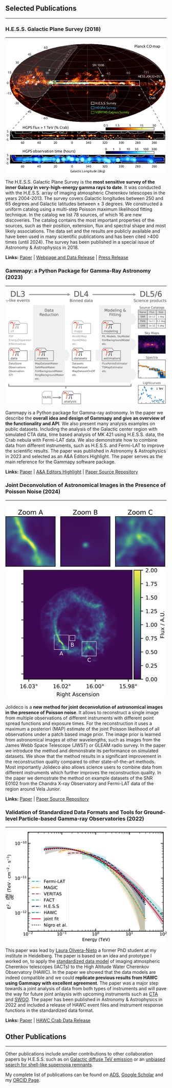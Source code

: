 ## Selected Publications
________________________

### H.E.S.S. Galactic Plane Survey (2018)
__________________________________
<img class="image-research" src="static/images/hgps-overview.png"/>

The H.E.S.S. Galactic Plane Survey is the **most sensitive survey of the inner Galaxy in very-high-energy gamma rays to date**. It was conducted with the H.E.S.S. array of imaging atmospheric Cherenkov telescopes in the years 2004-2013. The survey covers Galactic longitudes between 250 and 65 degrees and Galactic latitudes between ± 3 degrees. 
We constructed a uniform catalog using a multi-step Poisson maximum likelihood fitting technique. In the catalog we list 78 sources, of which 16 are new discoveries. The catalog contains the most important properties of the sources, such as their position, extension, flux and spectral shape and most likely associations. The data set and the results are publicly available and have been used in many scientific publications and has been cited >400 times (until 2024). The survey has been published in a special issue of Astronomy & Astrophysics in 2018.

**Links:** [Paper](https://www.aanda.org/articles/aa/full_html/2018/04/aa32098-17/aa32098-17.html) | [Webpage and Data Release](https://www.mpi-hd.mpg.de/HESS/hgps/) | [Press Release](https://www.mpi-hd.mpg.de/HESS/pages/press/2018/AA-Special-Issue/)



### Gammapy: a Python Package for Gamma-Ray Astronomy (2023)
_____________________________________________________
<img class="image-research" src="static/images/gammapy-paper.jpg"/>

Gammapy is a Python package for Gamma-ray astronomy. In the paper we describe the **overall idea and design of Gammapy and give an overview of the functionality and API**. We also present many analysis examples on public datasets. Including the analysis of the Galactic center region with simulated CTA data, time based analysis of MK 421 using H.E.S.S. data, the Crab nebula with Fermi-LAT data. We also demonstrate how to combine data from different instruments, such as H.E.S.S. and Fermi-LAT to improve the scientific results. The paper was published in Astronomy & Astrophysics in 2023 and selected as an A&A Editors Highlight. The paper serves as the main reference for the Gammapy software package.

**Links:** [Paper](https://www.aanda.org/articles/aa/full_html/2023/10/aa46488-23/aa46488-23.html) | [A&A Editors Highlight](https://www.aanda.org/2023-highlights/2907) | [Paper Source Repository](https://github.com/gammapy/gammapy-v1.0-paper)



### Joint Deconvolution of Astronomical Images in the Presence of Poisson Noise (2024)
________________________________________________________________________________
<img class="image-research" src="static/images/jolideco-paper.png"/>

Jolideco is a **new method for joint deconvolution of astronomical images in the presence of Poisson noise**. It allows to reconstruct a single image from multiple observations of different instruments with different point spread functions and exposure times. For the reconstruction it uses a maximum a posteriori (MAP) estimate of the joint Poisson likelihood of all observations under a patch based image prior. The image prior is learned from astronomical images at other wavelengths, such as images from the James Webb Space Telescope (JWST) or GLEAM radio survey. In the paper we introduce the method and demonstrate its performance on simulated datasets. We show that the method results in a significant improvement in the reconstruction quality compared to other state-of-the-art methods. Most importantly Jolideco also allows science users to combine data from different instruments which further improves the reconstruction quality. In the paper we demostrate the method on example datasets of the SNR E0102 from the Chandra X-ray Observatory and Fermi-LAT data of the region around Vela Junior.

**Links:** [Paper]() | [Paper Source Repository](https://github.com/jolideco/jolideco-paper)



### Validation of Standardized Data Formats and Tools for Ground-level Particle-based Gamma-ray Observatories (2022)
__________________________________
<img class="image-research" src="static/images/gammapy-hawc-paper.jpg"/>

This paper was lead by [Laura Olivera-Nieto](https://orcid.org/0000-0002-9105-0518) a former PhD student at my institute in Heidelberg. The paper is based on an idea and prototype I worked on, to apply the [standardized data model](https://gamma-astro-data-formats.readthedocs.io/en/) of imaging atmospheric Cherenkov telescopes (IACTs) to the High Altitude Water Cherenkov Observatory (HAWC). In the paper we showed that the data models are indeed compatible and we could **replicate previous results from HAWC using Gammapy with excellent agreement**. The paper was a major step towards a joint analysis of data from both types of instruments and will pave the way for future joint anlaysis with upcoming instruments such as [CTA](https://www.ctao.org) and [SWGO](https://www.swgo.org). The paper has been published in Astronomy & Astrophysics in 2022 and included a release of HAWC event files  and instrument response functions in the  standardized data format.

**Links:** 
[Paper](https://www.aanda.org/articles/aa/full_html/2018/04/aa32098-17/aa32098-17.html) | [HAWC Crab Data Release](https://data.hawc-observatory.org/datasets/crab_events_pass4/index.php) 

## Other Publications
_____________________
Other publications include smaller contributions to other collaboration papers by H.E.S.S. such as on [Galactic diffuse TeV emission](https://journals.aps.org/prd/abstract/10.1103/PhysRevD.90.122007) or an [unbiased search for shell-like supernova remnants](https://www.aanda.org/articles/aa/abs/2018/04/aa32125-17/aa32125-17.html).

My complete list of publications can be found on [ADS](https://ui.adsabs.harvard.edu/search/q=orcid%3A0000-0003-4568-7005&sort=date+desc), [Google Scholar](https://scholar.google.com/citations?user=vH26Bj0AAAAJ&hl=de) and my [ORCID Page](https://orcid.org/0000-0003-4568-7005).